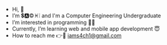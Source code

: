 -  Hi, 👋
-  I’m 💲🅰©♓❕ and I'm a Computer Engineering Undergraduate
-  I’m interested in programming 👩‍💻
-  Currently, I’m learning web and mobile app development 😇
-  How to reach me 👉📧 iams4ch1@gmail.com 



<!---
s4ch1/s4ch1 is a ✨ special ✨ repository because its `README.md` (this file) appears on your GitHub profile.
You can click the Preview link to take a look at your changes.
- 💞️ I’m looking to collaborate on ...
--->
